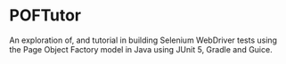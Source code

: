 # POFTutor
An exploration of, and tutorial in building Selenium WebDriver tests using the Page Object Factory model in Java using JUnit 5, Gradle and Guice.
